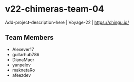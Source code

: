 # v22-chimeras-team-04
Add-project-description-here | Voyage-22 | https://chingu.io/

<!-- Team members -->
## Team Members
* Alexever17
* guitarhub786
* DianaMaer
* yanpelov
* maknetaRo
* afeezdev


